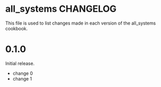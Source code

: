 # all_systems CHANGELOG

This file is used to list changes made in each version of the all_systems cookbook.

# 0.1.0

Initial release.

- change 0
- change 1

